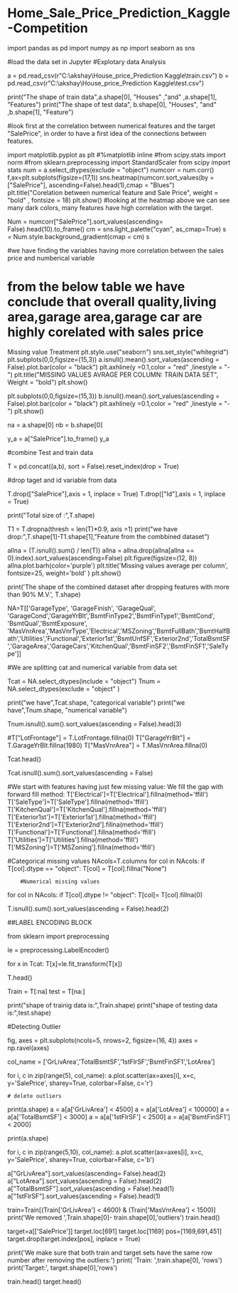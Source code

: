# Home_Sale_Price_Prediction_Kaggle-Competition

import pandas as pd
import numpy as np
import seaborn as sns

#load the data set in Jupyter
#Explotary data Analysis

a  = pd.read_csv(r"C:\akshay\House_price_Prediction Kaggle\train.csv")
b = pd.read_csv(r"C:\akshay\House_price_Prediction Kaggle\test.csv")

print("The shape of train data",a.shape[0], "Houses" ,"and" ,a.shape[1], "Features")
print("The shape of test data", b.shape[0], "Houses", "and" ,b.shape[1], "Feature")

#look first at the correlation between numerical features and the target "SalePrice", in order to have a first idea of the connections between features.

import matplotlib.pyplot as plt
#%matplotlib inline
#from scipy.stats import norm
#from sklearn.preprocessing import StandardScaler
from scipy import stats
num = a.select_dtypes(exclude = "object")
numcorr = num.corr()
f,ax=plt.subplots(figsize=(17,1))
sns.heatmap(numcorr.sort_values(by = ["SalePrice"], ascending=False).head(1),cmap = "Blues")
plt.title("Corelation between numerical feature and Sale Price", weight = "bold" , fontsize  = 18)
plt.show()
#looking at the heatmap above we can see many dark colors, many features have high correlation with the target.

Num = numcorr["SalePrice"].sort_values(ascending= False).head(10).to_frame()
cm = sns.light_palette("cyan", as_cmap=True)
s = Num.style.background_gradient(cmap = cm)
s

#we have finding the variables having more correlation between the sales price and numberical variable
# from the below table we have conclude that overall quality,living area,garage area,garage car are highly corelated with sales price


Missing value Treatment
plt.style.use("seaborn")
sns.set_style("whitegrid")
plt.subplots(0,0,figsize=(15,3))
a.isnull().mean().sort_values(ascending = False).plot.bar(color = "black")
plt.axhline(y =0.1,color = "red" ,linestyle = "-")
plt.title("MISSING VALUES AVRAGE PER COLUMN: TRAIN DATA SET", Weight = "bold")
plt.show()

plt.subplots(0,0,figsize=(15,3))
b.isnull().mean().sort_values(ascending = False).plot.bar(color = "black")
plt.axhline(y =0.1,color = "red" ,linestyle = "-")
plt.show()


na = a.shape[0]
nb =  b.shape[0]

y_a = a["SalePrice"].to_frame()
y_a

#combine Test and train data

T = pd.concat((a,b), sort = False).reset_index(drop = True)

#drop taget and id variable from data

T.drop(["SalePrice"],axis = 1, inplace = True)
T.drop(["Id"],axis = 1, inplace = True)

print("Total size of :",T.shape)


T1 = T.dropna(thresh = len(T)*0.9, axis =1) 
print("we have drop:",T.shape[1]-T1.shape[1],"Feature from the combbined dataset")

allna = (T.isnull().sum() / len(T))
allna = allna.drop(allna[allna == 0].index).sort_values(ascending=False)
plt.figure(figsize=(12, 8))
allna.plot.barh(color='purple')
plt.title('Missing values average per column', fontsize=25, weight='bold' )
plt.show()

print('The shape of the combined dataset after dropping features with more than 90% M.V.', T.shape)

NA=T[['GarageType', 'GarageFinish', 'GarageQual', 'GarageCond','GarageYrBlt','BsmtFinType2','BsmtFinType1','BsmtCond', 'BsmtQual','BsmtExposure', 'MasVnrArea','MasVnrType','Electrical','MSZoning','BsmtFullBath','BsmtHalfBath','Utilities','Functional','Exterior1st','BsmtUnfSF','Exterior2nd','TotalBsmtSF','GarageArea','GarageCars','KitchenQual','BsmtFinSF2','BsmtFinSF1','SaleType']]


#We are splitting cat and numerical variable from data set

Tcat = NA.select_dtypes(include = "object")
Tnum = NA.select_dtypes(exclude = "object" )

print("we have",Tcat.shape, "categorical variable")
print("we have",Tnum.shape, "numerical variable")


Tnum.isnull().sum().sort_values(ascending = False).head(3)

#T["LotFrontage"] = T.LotFrontage.fillna(0)
T["GarageYrBlt"] = T.GarageYrBlt.fillna(1980)
T["MasVnrArea"] = T.MasVnrArea.fillna(0)


Tcat.head()

Tcat.isnull().sum().sort_values(ascending = False)


#We start with features having just few missing value:  We fill the gap with forward fill method:
T['Electrical']=T['Electrical'].fillna(method='ffill')
T['SaleType']=T['SaleType'].fillna(method='ffill')
T['KitchenQual']=T['KitchenQual'].fillna(method='ffill')
T['Exterior1st']=T['Exterior1st'].fillna(method='ffill')
T['Exterior2nd']=T['Exterior2nd'].fillna(method='ffill')
T['Functional']=T['Functional'].fillna(method='ffill')
T['Utilities']=T['Utilities'].fillna(method='ffill')
T['MSZoning']=T['MSZoning'].fillna(method='ffill')



#Categorical missing values
NAcols=T.columns
for col in NAcols:
    if T[col].dtype == "object":
        T[col] = T[col].fillna("None")
        
        
        #Numerical missing values
for col in NAcols:
    if T[col].dtype != "object":
        T[col]= T[col].fillna(0)
        
        
T.isnull().sum().sort_values(ascending = False).head(2)


##LABEL ENCODING BLOCK

from sklearn import preprocessing

le = preprocessing.LabelEncoder()

for x in Tcat:
    T[x]=le.fit_transform(T[x])
    
T.head()


Train = T[:na]
test = T[na:]

print("shape of trainig data is:",Train.shape)
print("shape of testing data is:",test.shape)


#Detecting Outlier

fig, axes = plt.subplots(ncols=5, nrows=2, figsize=(16, 4))
axes = np.ravel(axes)

col_name = ['GrLivArea','TotalBsmtSF','1stFlrSF','BsmtFinSF1','LotArea']

for i, c in zip(range(5), col_name):
    a.plot.scatter(ax=axes[i], x=c, y='SalePrice', sharey=True, colorbar=False, c='r')
    
    # delete outliers
print(a.shape)
a = a[a['GrLivArea'] < 4500]
a = a[a['LotArea'] < 100000]
a = a[a['TotalBsmtSF'] < 3000]
a = a[a['1stFlrSF'] < 2500]
a = a[a['BsmtFinSF1'] < 2000]

print(a.shape)


for i, c in zip(range(5,10), col_name):
    a.plot.scatter(ax=axes[i], x=c, y='SalePrice', sharey=True, colorbar=False, c='b')
    
    
a["GrLivArea"].sort_values(ascending= False).head(2)
a["LotArea"].sort_values(ascending = False).head(2)
a["TotalBsmtSF"].sort_values(ascending = False).head(1)
a["1stFlrSF"].sort_values(ascending = False).head(1)

train=Train[(Train['GrLivArea'] < 4600) & (Train['MasVnrArea'] < 1500)]
print('We removed ',Train.shape[0]- train.shape[0],'outliers')
train.head()


target=a[['SalePrice']]
target.loc[691]
target.loc[1169]
pos=[1169,691,451]
target.drop(target.index[pos], inplace = True)


print('We make sure that both train and target sets have the same row number after removing the outliers:')
print( 'Train: ',train.shape[0], 'rows')
print('Target:', target.shape[0],'rows')

train.head()
target.head()



















































